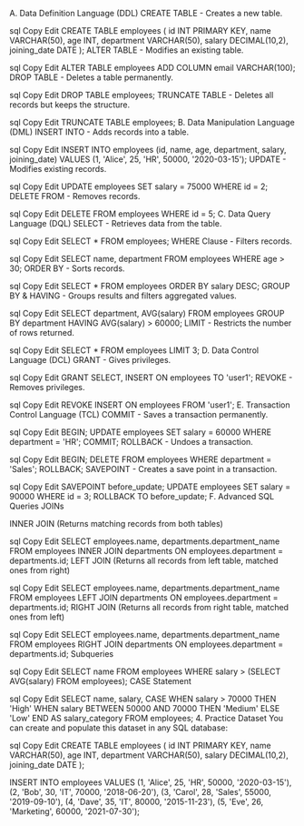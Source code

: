 A. Data Definition Language (DDL)
CREATE TABLE - Creates a new table.

sql
Copy
Edit
CREATE TABLE employees (
    id INT PRIMARY KEY,
    name VARCHAR(50),
    age INT,
    department VARCHAR(50),
    salary DECIMAL(10,2),
    joining_date DATE
);
ALTER TABLE - Modifies an existing table.

sql
Copy
Edit
ALTER TABLE employees ADD COLUMN email VARCHAR(100);
DROP TABLE - Deletes a table permanently.

sql
Copy
Edit
DROP TABLE employees;
TRUNCATE TABLE - Deletes all records but keeps the structure.

sql
Copy
Edit
TRUNCATE TABLE employees;
B. Data Manipulation Language (DML)
INSERT INTO - Adds records into a table.

sql
Copy
Edit
INSERT INTO employees (id, name, age, department, salary, joining_date)
VALUES (1, 'Alice', 25, 'HR', 50000, '2020-03-15');
UPDATE - Modifies existing records.

sql
Copy
Edit
UPDATE employees SET salary = 75000 WHERE id = 2;
DELETE FROM - Removes records.

sql
Copy
Edit
DELETE FROM employees WHERE id = 5;
C. Data Query Language (DQL)
SELECT - Retrieves data from the table.

sql
Copy
Edit
SELECT * FROM employees;
WHERE Clause - Filters records.

sql
Copy
Edit
SELECT name, department FROM employees WHERE age > 30;
ORDER BY - Sorts records.

sql
Copy
Edit
SELECT * FROM employees ORDER BY salary DESC;
GROUP BY & HAVING - Groups results and filters aggregated values.

sql
Copy
Edit
SELECT department, AVG(salary) FROM employees GROUP BY department HAVING AVG(salary) > 60000;
LIMIT - Restricts the number of rows returned.

sql
Copy
Edit
SELECT * FROM employees LIMIT 3;
D. Data Control Language (DCL)
GRANT - Gives privileges.

sql
Copy
Edit
GRANT SELECT, INSERT ON employees TO 'user1';
REVOKE - Removes privileges.

sql
Copy
Edit
REVOKE INSERT ON employees FROM 'user1';
E. Transaction Control Language (TCL)
COMMIT - Saves a transaction permanently.

sql
Copy
Edit
BEGIN;
UPDATE employees SET salary = 60000 WHERE department = 'HR';
COMMIT;
ROLLBACK - Undoes a transaction.

sql
Copy
Edit
BEGIN;
DELETE FROM employees WHERE department = 'Sales';
ROLLBACK;
SAVEPOINT - Creates a save point in a transaction.

sql
Copy
Edit
SAVEPOINT before_update;
UPDATE employees SET salary = 90000 WHERE id = 3;
ROLLBACK TO before_update;
F. Advanced SQL Queries
JOINs

INNER JOIN (Returns matching records from both tables)

sql
Copy
Edit
SELECT employees.name, departments.department_name
FROM employees
INNER JOIN departments ON employees.department = departments.id;
LEFT JOIN (Returns all records from left table, matched ones from right)

sql
Copy
Edit
SELECT employees.name, departments.department_name
FROM employees
LEFT JOIN departments ON employees.department = departments.id;
RIGHT JOIN (Returns all records from right table, matched ones from left)

sql
Copy
Edit
SELECT employees.name, departments.department_name
FROM employees
RIGHT JOIN departments ON employees.department = departments.id;
Subqueries

sql
Copy
Edit
SELECT name FROM employees WHERE salary > (SELECT AVG(salary) FROM employees);
CASE Statement

sql
Copy
Edit
SELECT name, salary,
    CASE 
        WHEN salary > 70000 THEN 'High'
        WHEN salary BETWEEN 50000 AND 70000 THEN 'Medium'
        ELSE 'Low'
    END AS salary_category
FROM employees;
4. Practice Dataset
You can create and populate this dataset in any SQL database:

sql
Copy
Edit
CREATE TABLE employees (
    id INT PRIMARY KEY,
    name VARCHAR(50),
    age INT,
    department VARCHAR(50),
    salary DECIMAL(10,2),
    joining_date DATE
);

INSERT INTO employees VALUES
(1, 'Alice', 25, 'HR', 50000, '2020-03-15'),
(2, 'Bob', 30, 'IT', 70000, '2018-06-20'),
(3, 'Carol', 28, 'Sales', 55000, '2019-09-10'),
(4, 'Dave', 35, 'IT', 80000, '2015-11-23'),
(5, 'Eve', 26, 'Marketing', 60000, '2021-07-30');